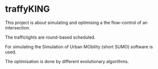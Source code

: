 # traffyKING
This project is about simulating and optimising a the flow-control of an intersection. 

The trafficlights are round-based scheduled. 

For simulating the Simulation of Urban MObility (short SUMO) software is used.

The optimisation is done by different evolutionary algorithms. 

